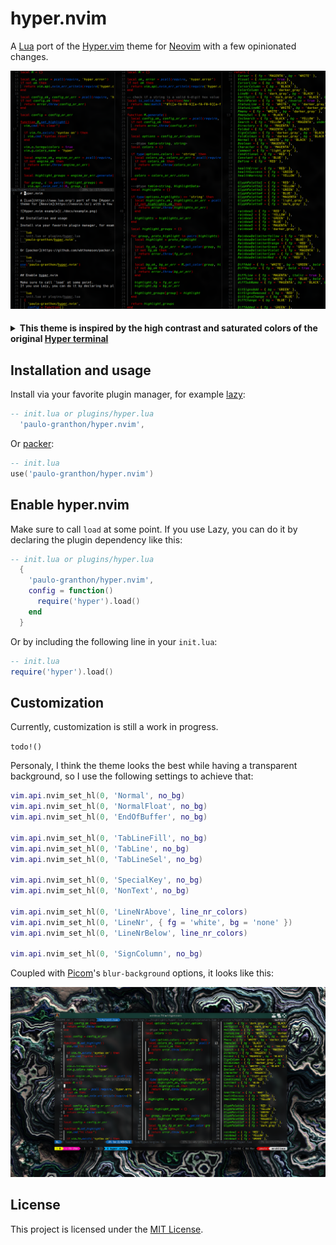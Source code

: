 # hyper.nvim

A [Lua](https://www.lua.org/) port of the [Hyper.vim](https://github.com/jdsimcoe/hyper.vim)
theme for [Neovim](https://neovim.io/) with a few opinionated changes.

![Hyper.nvim example](./docs/example.png)

<!-- markdownlint-disable MD013 MD033 -->
<h4>
<details>
  <summary>This theme is inspired by the high contrast and saturated colors of the original <a href='https://hyper.is'>Hyper terminal</a></summary>
  <img alt="Hyper terminal" src="./docs/hyper-terminal.png" align="center" />
  </details>
</h4>

## Installation and usage

Install via your favorite plugin manager, for example [lazy](https://github.com/folke/lazy.nvim):

```lua
-- init.lua or plugins/hyper.lua
  'paulo-granthon/hyper.nvim',
```

Or [packer](https://github.com/wbthomason/packer.nvim):

```lua
-- init.lua
use('paulo-granthon/hyper.nvim')
```

## Enable hyper.nvim

Make sure to call `load` at some point.
If you use Lazy, you can do it by declaring the plugin dependency like this:

```lua
-- init.lua or plugins/hyper.lua
  {
    'paulo-granthon/hyper.nvim',
    config = function()
      require('hyper').load()
    end
  }
```

Or by including the following line in your `init.lua`:

```lua
-- init.lua
require('hyper').load()
```

## Customization

Currently, customization is still a work in progress.

`todo!()`

Personaly, I think the theme looks the best while having a transparent background,
so I use the following settings to achieve that:

```lua
vim.api.nvim_set_hl(0, 'Normal', no_bg)
vim.api.nvim_set_hl(0, 'NormalFloat', no_bg)
vim.api.nvim_set_hl(0, 'EndOfBuffer', no_bg)

vim.api.nvim_set_hl(0, 'TabLineFill', no_bg)
vim.api.nvim_set_hl(0, 'TabLine', no_bg)
vim.api.nvim_set_hl(0, 'TabLineSel', no_bg)

vim.api.nvim_set_hl(0, 'SpecialKey', no_bg)
vim.api.nvim_set_hl(0, 'NonText', no_bg)

vim.api.nvim_set_hl(0, 'LineNrAbove', line_nr_colors)
vim.api.nvim_set_hl(0, 'LineNr', { fg = 'white', bg = 'none' })
vim.api.nvim_set_hl(0, 'LineNrBelow', line_nr_colors)

vim.api.nvim_set_hl(0, 'SignColumn', no_bg)
```

Coupled with [Picom](https://github.com/yshui/picom)'s `blur-background` options, it looks like this:

![Hyper.nvim example transparent](./docs/example-transparent.png)

## License

This project is licensed under the [MIT License](https://github.com/paulo-granthon/hyper.nvim/blob/main/LICENSE).
